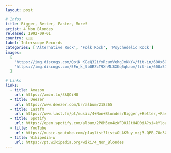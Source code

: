 ```yaml
---
layout: post

# Infos
title: Bigger, Better, Faster, More!
artist: 4 Non Blondes
released: 1992-09-01
country: 🇺🇸
label: Interscope Records
categories: ['Alternative Rock', 'Folk Rock', 'Psychedelic Rock']
images:
  [
    'https://img.discogs.com/QojK_KGeQ32iYxRcumVehgJmKkY=/fit-in/600x600/filters:strip_icc():format(jpeg):mode_rgb():quality(90)/discogs-images/R-415348-1316278489.jpeg.jpg',
    'https://img.discogs.com/5En_k_lb0RZcT9XhML3XKq6qhao=/fit-in/600x514/filters:strip_icc():format(jpeg):mode_rgb():quality(90)/discogs-images/R-415348-1517876525-5847.jpeg.jpg',
  ]

# Links
links:
  - title: Amazon
    url: https://amzn.to/3kQOiH0
  - title: Deezer
    url: https://www.deezer.com/br/album/218365
  - title: Lastfm
    url: https://www.last.fm/pt/music/4+Non+Blondes/Bigger,+Better,+Faster,+More!
  - title: Spotify
    url: https://open.spotify.com/album/2P8M5eo4zWFD0JJtH4D0iA?si=kYloav7eTsCGXDMhm5DEFQ
  - title: YouTube
    url: https://music.youtube.com/playlist?list=OLAK5uy_mzj3-QPB_70e3X9mmQV8ElewPuHx60h0Y
  - title: Wikipedia-w
    url: https://pt.wikipedia.org/wiki/4_Non_Blondes
---
```

